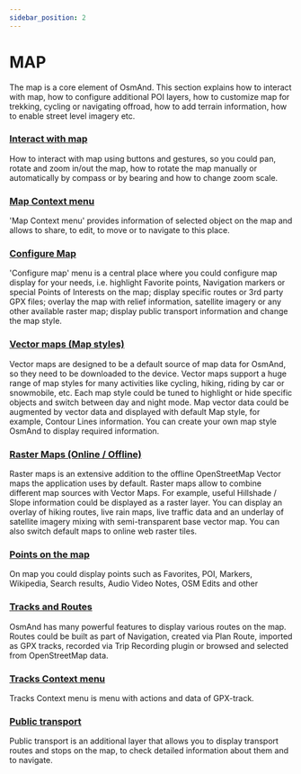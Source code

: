 ```yaml
---
sidebar_position: 2
---
```


# MAP 

The map is a core element of OsmAnd. This section explains how to interact with map, how to configure additional POI layers, how to customize map for trekking, cycling or navigating offroad, how to add terrain information, how to enable street level imagery etc.


### [Interact with map](./interact-with-map/)

How to interact with map using buttons and gestures, so you could pan, rotate and zoom in/out the map, how to rotate the map manually or automatically by compass or by bearing and how to change zoom scale.

### [Map Context menu](./map-context-menu/)

'Map Context menu' provides information of selected object on the map and allows to share, to edit, to move or to navigate to this place.

### [Configure Map](./configure-map-menu/)

'Configure map' menu is a central place where you could configure map display for your needs, i.e. highlight Favorite points, Navigation markers or special Points of Interests on the map; display specific routes or 3rd party GPX files; overlay the map with relief information, satellite imagery or any other available raster map; display public transport information and change the map style.

### [Vector maps (Map styles)](./vector-maps/)

Vector maps are designed to be a default source of map data for OsmAnd, so they need to be downloaded to the device. Vector maps support a huge range of map styles for many activities like cycling, hiking, riding by car or snowmobile, etc. Each map style could be tuned to highlight or hide specific objects and switch between day and night mode. Map vector data could be augmented by vector data and displayed with default Map style, for example, Contour Lines information. You can create your own map style OsmAnd to display required information.

### [Raster Maps (Online / Offline)](./raster-maps/)

Raster maps is an extensive addition to the offline OpenStreetMap Vector maps the application uses by default. Raster maps allow to combine different map sources with Vector Maps. For example, useful Hillshade / Slope information could be displayed as a raster layer. You can display an overlay of hiking routes, live rain maps, live traffic data and an underlay of satellite imagery mixing with semi-transparent base vector map. You can also switch default maps to online web raster tiles.

### [Points on the map](./point-layers-on-map/)

On map you could display points such as Favorites, POI, Markers, Wikipedia, Search results, Audio Video Notes, OSM Edits and other

### [Tracks and Routes](./tracks-on-map/)

OsmAnd has many powerful features to display various routes on the map. Routes could be built as part of Navigation, created via Plan Route, imported as GPX tracks, recorded via Trip Recording plugin or browsed and selected from OpenStreetMap data.

### [Tracks Context menu](./track-context-menu/)

Tracks Context menu is menu with actions and data of GPX-track.

### [Public transport](./public-transport/)

Public transport is an additional layer that allows you to display transport routes and stops on the map, to check detailed information about them and to navigate.

